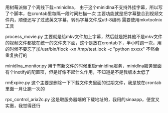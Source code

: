 用树莓派做了个离线下载+minidlna，
由于这个minidlna不支持外挂字幕，所以写了个脚本，在crontab里每隔一段时间扫描一次
主要功能就是把字幕整合到视频文件内，顺便还写了过滤英文字幕，转码字幕文件成utf-8编码
需要使用mkvtoolnix工具

process_movie.py 
		主要就是给mkv文件加上字幕，然后就是把其他不是mkv文件的视频文件都放在统一的文件夹下面，这个是放在crontab下，半小时跑一次，用的时候不要忘了加/usr/bin/flock -xn /tmp/test.lock -c "python xxxxx" 不然会重复执行的

minidlna_monitor.py
		用于有新文件的时候重启minidlna服务，minidlna服务里面有个inotify的配置项，但是好像不起什么作用，不知道是不是我版本太低了

rmExpire.py
		这个主要是删除一下下载文件夹里面的过期文件，我是放在crontab里面一月让跑一次的

rpc_control_aria2c.py
		这是取服务器端的下载地址的，我用的sinaapp，便宜又实惠，我觉得还行
